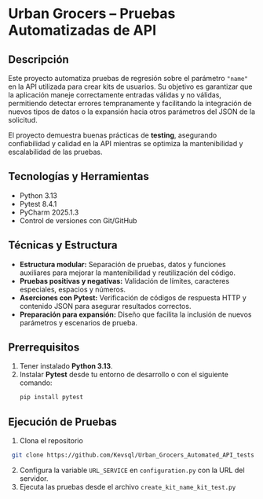 # Urban Grocers – Pruebas Automatizadas de API

## Descripción
Este proyecto automatiza pruebas de regresión sobre el parámetro `"name"` en la API utilizada para crear kits de usuarios. Su objetivo es garantizar que la aplicación maneje correctamente entradas válidas y no válidas, permitiendo detectar errores tempranamente y facilitando la integración de nuevos tipos de datos o la expansión hacia otros parámetros del JSON de la solicitud.

El proyecto demuestra buenas prácticas de **testing**, asegurando confiabilidad y calidad en la API mientras se optimiza la mantenibilidad y escalabilidad de las pruebas.

## Tecnologías y Herramientas
- Python 3.13  
- Pytest 8.4.1  
- PyCharm 2025.1.3  
- Control de versiones con Git/GitHub  

## Técnicas y Estructura
- **Estructura modular:** Separación de pruebas, datos y funciones auxiliares para mejorar la mantenibilidad y reutilización del código.  
- **Pruebas positivas y negativas:** Validación de límites, caracteres especiales, espacios y números.  
- **Aserciones con Pytest:** Verificación de códigos de respuesta HTTP y contenido JSON para asegurar resultados correctos.  
- **Preparación para expansión:** Diseño que facilita la inclusión de nuevos parámetros y escenarios de prueba.  

## Prerrequisitos
1. Tener instalado **Python 3.13**.  
2. Instalar **Pytest** desde tu entorno de desarrollo o con el siguiente comando:  
   ```sh
   pip install pytest
   ```

## Ejecución de Pruebas   
1. Clona el repositorio
  ```sh
   git clone https://github.com/Kevsql/Urban_Grocers_Automated_API_tests.git
   ```
2. Configura la variable `URL_SERVICE` en `configuration.py` con la URL del servidor.
3. Ejecuta las pruebas desde el archivo `create_kit_name_kit_test.py`

